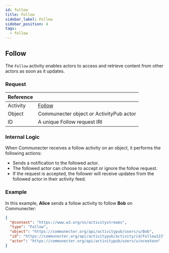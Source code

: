 ```yaml
---
id: follow
title: Follow
sidebar_label: Follow
sidebar_position: 4
tags:
  - follow
---
```


## Follow

The `Follow` activity enables actors to access and retrieve content from other actors as soon as it updates.

### Request

| Reference |                                                                    |
| --------- | ------------------------------------------------------------------ |
| Activity  | [Follow](https://www.w3.org/TR/activitypub/#follow-activity-inbox) |
| Object    | Communecter object or ActivityPub actor                           |
| ID        | A unique Follow request IRI                                        |

### Internal Logic

When Communecter receives a follow activity on an object, it performs the following actions:

- Sends a notification to the followed actor.
- The followed actor can choose to accept or ignore the follow request.
- If the request is accepted, the follower will receive updates from the followed actor in their activity feed.

### Example

In this example, **Alice** sends a follow activity to follow **Bob** on Communecter:

```json
{
  "@context": "https://www.w3.org/ns/activitystreams",
  "type": "Follow",
  "object": "https://communecter.org/api/activitypub/users/u/Bob",
  "id": "https://communecter.org/api/activitypub/activity/id/Follow123",
  "actor": "https://communecter.org/api/activitypub/users/u/oceatoon"
}
